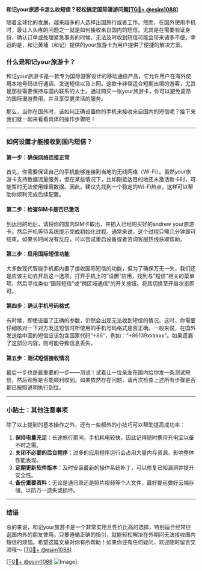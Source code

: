 **和记your旅游卡怎么收短信？轻松搞定国际漫游问题[[TG💪+ @esim1088](https://t.me/s/esim1088)]**

随着全球化的发展，越来越多的人选择出国旅行或者工作。然而，在国外使用手机时，最让人头疼的问题之一就是如何接收来自国内的短信。尤其是在需要验证身份、确认订单或处理紧急事务的时候，无法及时收到短信可能会带来诸多不便。幸运的是，和记黄埔（和记）提供的your旅游卡为用户提供了便捷的解决方案。

### 什么是和记your旅游卡？

和记your旅游卡是一款专为国际游客设计的移动通信产品，它允许用户在海外使用本地号码进行通话、发送短信以及上网。这款卡非常适合短期出境的游客，尤其是那些需要保持与国内联系的人士。通过购买一张your旅游卡，你可以避免高昂的国际漫游费用，并且享受更灵活的服务。

那么，当你在国外时，该如何正确设置你的手机来接收来自国内的短信呢？接下来我们就一起来看看具体的操作步骤吧！

---

### 如何设置才能接收到国内短信？

#### 第一步：确保网络连接正常

首先，你需要保证自己的手机能够连接到当地的无线网络（Wi-Fi）。虽然your旅游卡支持数据流量服务，但在某些情况下，比如刚抵达目的地还未激活新卡时，可能暂时无法使用蜂窝数据。因此，建议先找到一个稳定的Wi-Fi热点，这样可以帮助你顺利完成后续配置。

#### 第二步：检查SIM卡是否已激活

到达目的地后，请将你的国内SIM卡取出，并插入已经购买好的andrew your旅游卡。然后开机等待系统提示完成初始化过程。通常来说，这个过程只需几分钟即可结束。如果长时间没有反应，可以尝试重启设备或者咨询客服热线获取帮助。

#### 第三步：启用国际短信功能

大多数现代智能手机都内置了接收国际短信的功能，但为了确保万无一失，我们还是应该主动去开启这一选项。打开手机上的“设置”应用，找到与“短信”相关的菜单项，然后寻找类似“国际短信”或“跨区域通信”的开关按钮。将其切换至开启状态即可。

#### 第四步：确认手机号码格式

有时候，即使设置了正确的参数，仍然会出现无法收到短信的情况。这时，你需要仔细核对一下对方发送短信时所使用的手机号码格式是否正确。一般来说，在国外发送给中国的短信应该包含国家代码“+86”，例如：“+86139xxxxxx”。如果遗漏了这部分内容，则可能导致信息丢失。

#### 第五步：测试短信接收情况

最后一步也是最重要的一步——测试！试着让一位亲友在国内给你发一条测试短信，然后观察是否能顺利收到。如果依然存在问题，请再次检查上述所有步骤是否都已按照说明执行到位。

---

### 小贴士：其他注意事项

除了以上提到的基本操作之外，还有一些额外的小技巧可以帮助提高成功率：

1. **保持电量充足**：长途旅行期间，手机耗电较快，因此记得随时携带充电宝以备不时之需。
2. **关闭不必要的后台程序**：过多的应用程序运行会占用大量内存资源，影响整体性能表现。
3. **定期更新软件版本**：及时安装最新的操作系统补丁，可以修复已知漏洞并提升安全性。
4. **备份重要资料**：无论是通讯录还是照片视频等个人文件，最好提前做好云端存储，以防万一遗失或损坏。

---

### 结语

总的来说，和记your旅游卡是一个非常实用且性价比高的选择，特别适合经常往返国内外的朋友使用。只要遵循正确的指引，就能轻松解决在外期间无法接收国内短信的烦恼。希望这篇文章对你有所帮助！如果你还有任何疑问，欢迎随时留言交流哦～ [[TG💪+ @esim1088](https://t.me/s/esim1088)]

[[TG💪+ @esim1088](https://t.me/s/esim1088) ![Image](https://i.postimg.cc/4NQfJmqS/Snipaste-2025-05-13-00-14-12.png)]